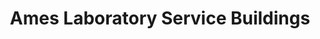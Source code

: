 ---
layout: building
title: "Ames Laboratory Service Buildings"
alternative_name: "(on campus)"
built: 
addition:
architect:
contractor: 
razed: 
author:
rights: Public Domain
source: Iowa State University Library, University Archives
publication-date: 1980 
---